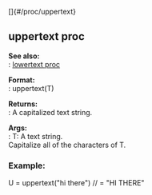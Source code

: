 []{#/proc/uppertext}    
## uppertext proc    
**See also:**    
:   [lowertext proc](/ref/proc/lowertext.md)    
<!-- -->    
**Format:**    
:   uppertext(T)    
<!-- -->    
**Returns:**    
:   A capitalized text string.    
<!-- -->    
**Args:**    
:   T: A text string.    
Capitalize all of the characters of T.    
### Example:    
U = uppertext(\"hi there\") // = \"HI THERE\"  